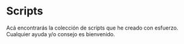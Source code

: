 # Scripts
Acá encontrarás la colección de scripts que he creado con esfuerzo. Cualquier ayuda y/o consejo es bienvenido.
